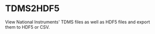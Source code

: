 TDMS2HDF5
=========

View National Instruments' TDMS files as well as HDF5 files and export them to HDF5 or CSV.
